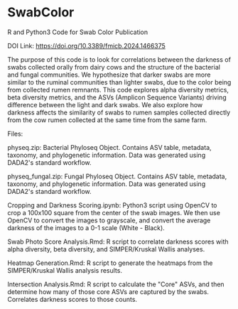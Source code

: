 # SwabColor
R and Python3 Code for Swab Color Publication

DOI Link: https://doi.org/10.3389/fmicb.2024.1466375

The purpose of this code is to look for correlations between the darkness of swabs collected orally from dairy cows and the structure of the bacterial and fungal communities. We hypothesize that darker swabs are more similar to the ruminal communities than lighter swabs, due to the color being from collected rumen remnants. This code explores alpha diversity metrics, beta diversity metrics, and the ASVs (Amplicon Sequence Variants) driving difference between the light and dark swabs. We also explore how darkness affects the similarity of swabs to rumen samples collected directly from the cow rumen collected at the same time from the same farm.

Files:

physeq.zip: Bacterial Phyloseq Object. Contains ASV table, metadata, taxonomy, and phylogenetic information. Data was generated using DADA2's standard workflow.

physeq_fungal.zip: Fungal Phyloseq Object. Contains ASV table, metadata, taxonomy, and phylogenetic information. Data was generated using DADA2's standard workflow.

Cropping and Darkness Scoring.ipynb: Python3 script using OpenCV to crop a 100x100 square from the center of the swab images. We then use OpenCV to convert the images to grayscale, and convert the average darkness of the images to a 0-1 scale (White - Black).

Swab Photo Score Analysis.Rmd: R script to correlate darkness scores with alpha diversity, beta diversity, and SIMPER/Kruskal Wallis analyses.

Heatmap Generation.Rmd: R script to generate the heatmaps from the SIMPER/Kruskal Wallis analysis results.

Intersection Analysis.Rmd: R script to calculate the "Core" ASVs, and then determine how many of those core ASVs are captured by the swabs. Correlates darkness scores to those counts.
